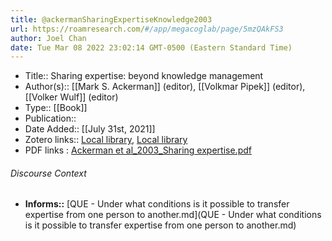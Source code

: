 ```yaml
---
title: @ackermanSharingExpertiseKnowledge2003
url: https://roamresearch.com/#/app/megacoglab/page/5mzQAkFS3
author: Joel Chan
date: Tue Mar 08 2022 23:02:14 GMT-0500 (Eastern Standard Time)
---
```


- Title:: Sharing expertise: beyond knowledge management
- Author(s):: [[Mark S. Ackerman]] (editor), [[Volkmar Pipek]] (editor), [[Volker Wulf]] (editor)
- Type:: [[Book]]
- Publication::
- Date Added:: [[July 31st, 2021]]
- Zotero links:: [Local library](zotero://select/groups/2451508/items/L4NYTDF8), [Local library](https://www.zotero.org/groups/2451508/items/L4NYTDF8)
- PDF links : [Ackerman et al_2003_Sharing expertise.pdf](zotero://open-pdf/groups/2451508/items/G7NIDZDL)

###### Discourse Context

- **Informs::** [QUE - Under what conditions is it possible to transfer expertise from one person to another.md](QUE - Under what conditions is it possible to transfer expertise from one person to another.md)

